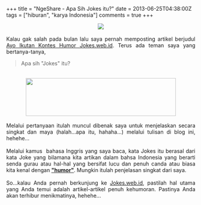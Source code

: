 +++
title = "NgeShare - Apa Sih Jokes itu?"
date = 2013-06-25T04:38:00Z
tags = ["hiburan", "karya Indonesia"]
comments = true
+++

<center><img border="0" data-original-height="444" data-original-width="960" src="https://2.bp.blogspot.com/-m_fhz6z_a9o/W-olFg4vxbI/AAAAAAAASJY/Mhc7_FzcaMUNOLpnTJebf_Ey7xXd3xhUwCLcBGAs/s1600/JOKES.jpg" /></center><br />
<div style="text-align: justify;">Kalau gak salah pada bulan lalu saya pernah memposting artikel berjudul <a href="http://suryapersonal.blogspot.com/2013/05/ngeshare-ayo-ikutan-kontes-humor.html">Ayo Ikutan Kontes Humor Jokes.web.id</a>. Terus ada teman saya yang bertanya-tanya,<br />
<blockquote class="tr_bq">Apa sih "Jokes" itu?</blockquote><br />
<center><img border="0" height="101" src="https://3.bp.blogspot.com/-0ctmo1X3Twg/Uci8JJGqXII/AAAAAAAACgI/QCOvZL5UijY/s400/jokes.png" width="400" /></center><br />
Melalui pertanyaan itulah muncul dibenak saya untuk menjelaskan secara singkat dan maya (halah...apa itu, hahaha...) melalui tulisan di blog ini, hehehe...<br /><br />
Melalui kamus&nbsp; bahasa Inggris yang saya baca, kata Jokes itu berasal dari kata Joke yang bilamana kita artikan dalam bahsa Indonesia yang berarti senda gurau atau hal-hal yang bersifat lucu dan penuh canda atau biasa kita kenal dengan <a href="http://suryapersonal.blogspot.com/2013/05/ngeshare-ayo-ikutan-kontes-humor.html"><b>"humor"</b></a>. Mungkin itulah penjelasan singkat dari saya.<br /><br />
So...kalau Anda pernah berkunjung ke <a href="http://jokes.web.id/">Jokes.web.id</a>, pastilah hal utama yang Anda temui adalah artikel-artikel penuh kehumoran. Pastinya Anda akan terhibur menikmatinya, hehehe...</div>
